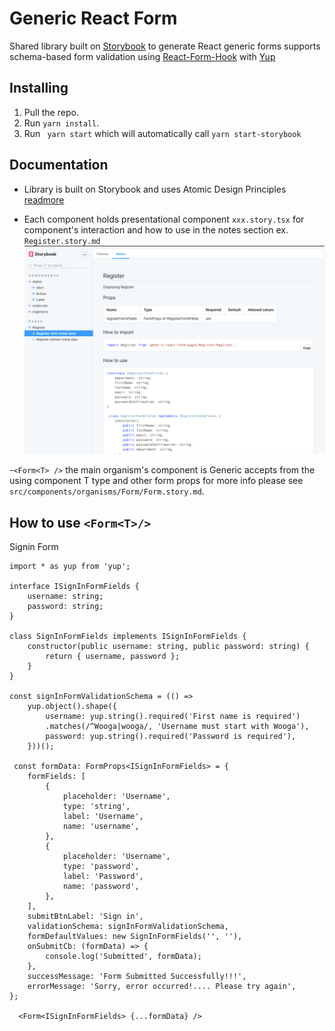 


# Generic React Form
Shared library built on [Storybook](https://storybook.js.org/) to generate React generic forms supports schema-based form validation using [React-Form-Hook](https://react-hook-form.com/) with [Yup](https://medium.com/@rossbulat/introduction-to-yup-object-validation-in-react-9863af93dc0e)

## Installing
1. Pull the repo.
2. Run `yarn install`.
3. Run ` yarn start` which will automatically call `yarn start-storybook`

## Documentation
 - Library is built on Storybook and uses Atomic Design Principles [readmore](https://xd.adobe.com/ideas/process/ui-design/atomic-design-principles-methodology-101/)

 - Each component holds presentational component `xxx.story.tsx` for component's interaction and how to use in the notes section
 ex. `Register.story.md`![Alt text](images/Comonent-notes.png?raw=true "How To Use")

 -`<Form<T> />` the main organism's component is Generic accepts from the using component T type and other form props for more info please see `src/components/organisms/Form/Form.story.md`.

## How to use `<Form<T>/>`

Signin Form
````import { FormProps } from './Form.types';
import * as yup from 'yup';

interface ISignInFormFields {
    username: string;
    password: string;
}

class SignInFormFields implements ISignInFormFields {
    constructor(public username: string, public password: string) {
        return { username, password };
    }
}

const signInFormValidationSchema = (() =>
    yup.object().shape({
        username: yup.string().required('First name is required') 
        .matches(/^Wooga|wooga/, 'Username must start with Wooga'),
        password: yup.string().required('Password is required'),
    }))();

 const formData: FormProps<ISignInFormFields> = {
    formFields: [
        {
            placeholder: 'Username',
            type: 'string',
            label: 'Username',
            name: 'username',
        },
        {
            placeholder: 'Username',
            type: 'password',
            label: 'Password',
            name: 'password',
        },
    ],
    submitBtnLabel: 'Sign in',
    validationSchema: signInFormValidationSchema,
    formDefaultValues: new SignInFormFields('', ''),
    onSubmitCb: (formData) => {
        console.log('Submitted', formData);
    },
    successMessage: 'Form Submitted Successfully!!!',
    errorMessage: 'Sorry, error occurred!.... Please try again',
};

  <Form<ISignInFormFields> {...formData} />
  ````
